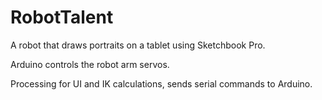 RobotTalent
===========

A robot that draws portraits on a tablet using Sketchbook Pro.

Arduino controls the robot arm servos.

Processing for UI and IK calculations, sends serial commands to Arduino.
